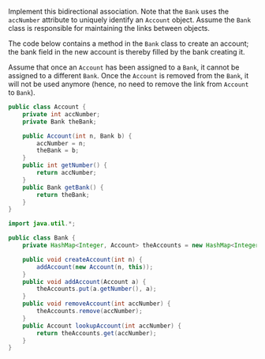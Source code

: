 <panel header="{{ icon_Q_A }} Bidirectional association between `Bank` and `Account`">

Implement this bidirectional association.  Note that the `Bank` uses the `accNumber` attribute to uniquely identify an `Account` object. Assume the `Bank` class is responsible for maintaining the links between objects.

<pic eager src="{{baseUrl}}/errorHandling/defensiveProgramming/referentialIntegrity/images/bankAccount.jpg" height="60" />
<p/>

<panel type="seamless" header="{{ icon_A }} Answer" minimized>

The code below contains a method in the `Bank` class to create an account; the bank field in the new account is thereby filled by the bank creating it.

Assume that once an `Account` has been assigned to a `Bank`, it cannot be assigned to a different `Bank`. Once the `Account` is removed from the `Bank`, it will not be used anymore (hence, no need to remove the link from `Account` to `Bank`).

```java
public class Account {
    private int accNumber;
    private Bank theBank;

    public Account(int n, Bank b) {
        accNumber = n;
        theBank = b;
    }
    public int getNumber() {
        return accNumber;
    }
    public Bank getBank() {
        return theBank;
    }
}
```

```java
import java.util.*;

public class Bank {
    private HashMap<Integer, Account> theAccounts = new HashMap<Integer, Account>();

    public void createAccount(int n) {
        addAccount(new Account(n, this));
    }
    public void addAccount(Account a) {
        theAccounts.put(a.getNumber(), a);
    }
    public void removeAccount(int accNumber) {
        theAccounts.remove(accNumber);
    }
    public Account lookupAccount(int accNumber) {
        return theAccounts.get(accNumber);
    }
}
```

</panel>
</panel>

